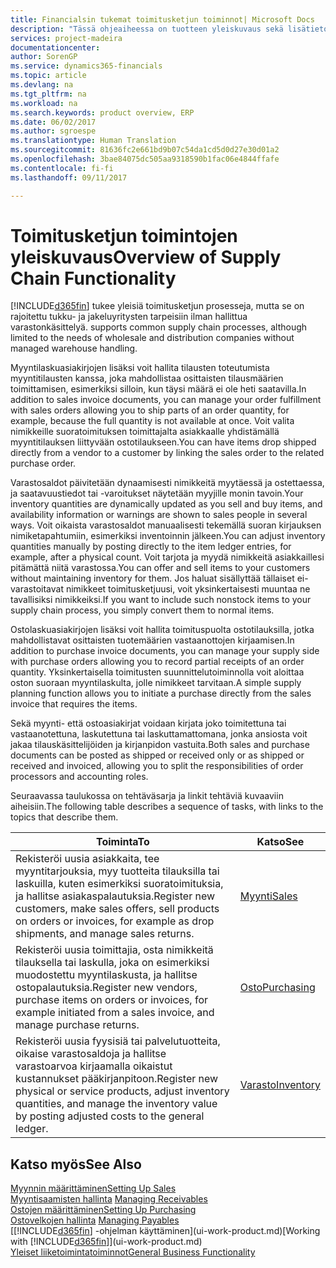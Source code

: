 ```yaml
---
title: Financialsin tukemat toimitusketjun toiminnot| Microsoft Docs
description: "Tässä ohjeaiheessa on tuotteen yleiskuvaus sekä lisätietoja ERP-ratkaisuun sisältyvistä tärkeistä toimitusketjun käsitteistä ja prosesseista."
services: project-madeira
documentationcenter: 
author: SorenGP
ms.service: dynamics365-financials
ms.topic: article
ms.devlang: na
ms.tgt_pltfrm: na
ms.workload: na
ms.search.keywords: product overview, ERP
ms.date: 06/02/2017
ms.author: sgroespe
ms.translationtype: Human Translation
ms.sourcegitcommit: 81636fc2e661bd9b07c54da1cd5d0d27e30d01a2
ms.openlocfilehash: 3bae84075dc505aa9318590b1fac06e4844ffafe
ms.contentlocale: fi-fi
ms.lasthandoff: 09/11/2017

---
```

# <a name="overview-of-supply-chain-functionality"></a><span data-ttu-id="7f237-103">Toimitusketjun toimintojen yleiskuvaus</span><span class="sxs-lookup"><span data-stu-id="7f237-103">Overview of Supply Chain Functionality</span></span>
[!INCLUDE[d365fin](includes/d365fin_md.md)]<span data-ttu-id="7f237-104"> tukee yleisiä toimitusketjun prosesseja, mutta se on rajoitettu tukku- ja jakeluyritysten tarpeisiin ilman hallittua varastonkäsittelyä.</span><span class="sxs-lookup"><span data-stu-id="7f237-104"> supports common supply chain processes, although limited to the needs of wholesale and distribution companies without managed warehouse handling.</span></span>

<span data-ttu-id="7f237-105">Myyntilaskuasiakirjojen lisäksi voit hallita tilausten toteutumista myyntitilausten kanssa, joka mahdollistaa osittaisten tilausmäärien toimittamisen, esimerkiksi silloin, kun täysi määrä ei ole heti saatavilla.</span><span class="sxs-lookup"><span data-stu-id="7f237-105">In addition to sales invoice documents, you can manage your order fulfillment with sales orders allowing you to ship parts of an order quantity, for example, because the full quantity is not available at once.</span></span> <span data-ttu-id="7f237-106">Voit valita nimikkeille suoratoimituksen toimittajalta asiakkaalle yhdistämällä myyntitilauksen liittyvään ostotilaukseen.</span><span class="sxs-lookup"><span data-stu-id="7f237-106">You can have items drop shipped directly from a vendor to a customer by linking the sales order to the related purchase order.</span></span>

<span data-ttu-id="7f237-107">Varastosaldot päivitetään dynaamisesti nimikkeitä myytäessä ja ostettaessa, ja saatavuustiedot tai -varoitukset näytetään myyjille monin tavoin.</span><span class="sxs-lookup"><span data-stu-id="7f237-107">Your inventory quantities are dynamically updated as you sell and buy items, and availability information or warnings are shown to sales people in several ways.</span></span> <span data-ttu-id="7f237-108">Voit oikaista varastosaldot manuaalisesti tekemällä suoran kirjauksen nimiketapahtumiin, esimerkiksi inventoinnin jälkeen.</span><span class="sxs-lookup"><span data-stu-id="7f237-108">You can adjust inventory quantities manually by posting directly to the item ledger entries, for example, after a physical count.</span></span> <span data-ttu-id="7f237-109">Voit tarjota ja myydä nimikkeitä asiakkaillesi pitämättä niitä varastossa.</span><span class="sxs-lookup"><span data-stu-id="7f237-109">You can offer and sell items to your customers without maintaining inventory for them.</span></span> <span data-ttu-id="7f237-110">Jos haluat sisällyttää tällaiset ei-varastoitavat nimikkeet toimitusketjuusi, voit yksinkertaisesti muuntaa ne tavallisiksi nimikkeiksi.</span><span class="sxs-lookup"><span data-stu-id="7f237-110">If you want to include such nonstock items to your supply chain process, you simply convert them to normal items.</span></span>

<span data-ttu-id="7f237-111">Ostolaskuasiakirjojen lisäksi voit hallita toimituspuolta ostotilauksilla, jotka mahdollistavat osittaisten tuotemäärien vastaanottojen kirjaamisen.</span><span class="sxs-lookup"><span data-stu-id="7f237-111">In addition to purchase invoice documents, you can manage your supply side with purchase orders allowing you to record partial receipts of an order quantity.</span></span> <span data-ttu-id="7f237-112">Yksinkertaisella toimitusten suunnittelutoiminnolla voit aloittaa oston suoraan myyntilaskulta, jolle nimikkeet tarvitaan.</span><span class="sxs-lookup"><span data-stu-id="7f237-112">A simple supply planning function allows you to initiate a purchase directly from the sales invoice that requires the items.</span></span>

<span data-ttu-id="7f237-113">Sekä myynti- että ostoasiakirjat voidaan kirjata joko toimitettuna tai vastaanotettuna, laskutettuna tai laskuttamattomana, jonka ansiosta voit jakaa tilauskäsittelijöiden ja kirjanpidon vastuita.</span><span class="sxs-lookup"><span data-stu-id="7f237-113">Both sales and purchase documents can be posted as shipped or received only or as shipped or received and invoiced, allowing you to split the responsibilities of order processors and accounting roles.</span></span>

<span data-ttu-id="7f237-114">Seuraavassa taulukossa on tehtäväsarja ja linkit tehtäviä kuvaaviin aiheisiin.</span><span class="sxs-lookup"><span data-stu-id="7f237-114">The following table describes a sequence of tasks, with links to the topics that describe them.</span></span>

| <span data-ttu-id="7f237-115">Toiminta</span><span class="sxs-lookup"><span data-stu-id="7f237-115">To</span></span> | <span data-ttu-id="7f237-116">Katso</span><span class="sxs-lookup"><span data-stu-id="7f237-116">See</span></span> |
| --- | --- |
| <span data-ttu-id="7f237-117">Rekisteröi uusia asiakkaita, tee myyntitarjouksia, myy tuotteita tilauksilla tai laskuilla, kuten esimerkiksi suoratoimituksia, ja hallitse asiakaspalautuksia.</span><span class="sxs-lookup"><span data-stu-id="7f237-117">Register new customers, make sales offers, sell products on orders or invoices, for example as drop shipments, and manage sales returns.</span></span> |[<span data-ttu-id="7f237-118">Myynti</span><span class="sxs-lookup"><span data-stu-id="7f237-118">Sales</span></span>](sales-manage-sales.md) |
| <span data-ttu-id="7f237-119">Rekisteröi uusia toimittajia, osta nimikkeitä tilauksella tai laskulla, joka on esimerkiksi muodostettu myyntilaskusta, ja hallitse ostopalautuksia.</span><span class="sxs-lookup"><span data-stu-id="7f237-119">Register new vendors, purchase items on orders or invoices, for example initiated from a sales invoice, and manage purchase returns.</span></span> |[<span data-ttu-id="7f237-120">Osto</span><span class="sxs-lookup"><span data-stu-id="7f237-120">Purchasing</span></span>](purchasing-manage-purchasing.md) |
| <span data-ttu-id="7f237-121">Rekisteröi uusia fyysisiä tai palvelutuotteita, oikaise varastosaldoja ja hallitse varastoarvoa kirjaamalla oikaistut kustannukset pääkirjanpitoon.</span><span class="sxs-lookup"><span data-stu-id="7f237-121">Register new physical or service products, adjust inventory quantities, and manage the inventory value by posting adjusted costs to the general ledger.</span></span> |[<span data-ttu-id="7f237-122">Varasto</span><span class="sxs-lookup"><span data-stu-id="7f237-122">Inventory</span></span>](inventory-manage-inventory.md) |

## <a name="see-also"></a><span data-ttu-id="7f237-123">Katso myös</span><span class="sxs-lookup"><span data-stu-id="7f237-123">See Also</span></span>
[<span data-ttu-id="7f237-124">Myynnin määrittäminen</span><span class="sxs-lookup"><span data-stu-id="7f237-124">Setting Up Sales</span></span>](sales-setup-sales.md)  
<span data-ttu-id="7f237-125">[Myyntisaamisten hallinta](receivables-manage-receivables.md)   </span><span class="sxs-lookup"><span data-stu-id="7f237-125">[Managing Receivables](receivables-manage-receivables.md)   </span></span>  
[<span data-ttu-id="7f237-126">Ostojen määrittäminen</span><span class="sxs-lookup"><span data-stu-id="7f237-126">Setting Up Purchasing</span></span>](purchasing-setup-purchasing.md)  
<span data-ttu-id="7f237-127">[Ostovelkojen hallinta](payables-manage-payables.md)  </span><span class="sxs-lookup"><span data-stu-id="7f237-127">[Managing Payables](payables-manage-payables.md)  </span></span>  
<span data-ttu-id="7f237-128">[[!INCLUDE[d365fin](includes/d365fin_md.md)] -ohjelman käyttäminen](ui-work-product.md)</span><span class="sxs-lookup"><span data-stu-id="7f237-128">[Working with [!INCLUDE[d365fin](includes/d365fin_md.md)]](ui-work-product.md)</span></span>  
[<span data-ttu-id="7f237-129">Yleiset liiketoimintatoiminnot</span><span class="sxs-lookup"><span data-stu-id="7f237-129">General Business Functionality</span></span>](ui-across-business-areas.md)

